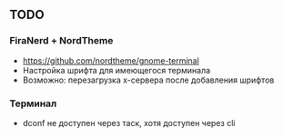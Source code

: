## TODO

### FiraNerd + NordTheme
 * https://github.com/nordtheme/gnome-terminal
 * Настройка шрифта для имеющегося терминала
 * Возможно: перезагрузка x-сервера после добавления шрифтов
### Терминал
 * dconf не доступен через таск, хотя доступен через cli
